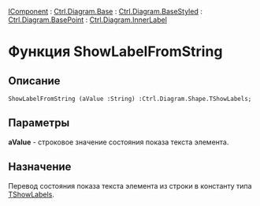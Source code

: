 ﻿---
Link: .Ctrl.Diagram.InnerLabel.@ShowLabelFromString
---

[IComponent](topic:Com.Custom.ComClasses.IComponent.Default) :
[Ctrl.Diagram.Base](topic:Com.Custom.ComClasses.Ctrl.Diagram.Base.Default) :
[Ctrl.Diagram.BaseStyled](topic:Com.Custom.ComClasses.Ctrl.Diagram.BaseStyled.Default) :
[Ctrl.Diagram.BasePoint](topic:Com.Custom.ComClasses.Ctrl.Diagram.BasePoint.Default) :
[Ctrl.Diagram.InnerLabel](Default)

# Функция ShowLabelFromString

## Описание

    ShowLabelFromString (aValue :String) :Ctrl.Diagram.Shape.TShowLabels;

## Параметры

**aValue** - строковое значение состояния показа текста элемента.

## Назначение

Перевод состояния показа текста элемента из строки в константу типа [TShowLabels](TShowLabels).